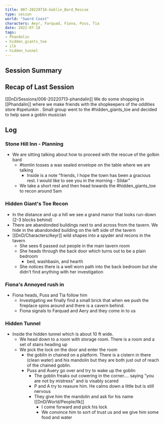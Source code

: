 ```yaml
---
title: 007-20220718-Goblin_Bard_Rescue
type: sesion
world: "Sword Coast"
characters: Aeyr, Farquad, Fiona, Puss, Tia
date: 2022-07-18
tags: 
- Phandalin
- hidden_giants_toe
- ilk
- hidden_tunnel
---
```


## Session Summary

## Recap of Last Session
[[DnD/Sessions/006-20220713-phandalin]]
We do some shopping in [[Phandalin]] where we make friends with the shopkeepers of the oddities store #spelunkin .  Small group went to the #hidden_giants_toe  and decided to help save a goblin musician

## Log

### Stone Hill Inn - Planning
* We are sitting talking about how to proceed with the rescue of the golbin bard
	* #tomlin tosses a wax sealed envelope on the table where we are talking
		* Inside is a note "friends, I hope the town has been a gracious rest. I would like to see you in the morning - Sildar"
	* We take a short rest and then head towards the #hidden_giants_toe  to recon around 5am

### Hidden Giant's Toe Recon

* In the distance and up a hill we see a grand manor that looks run-down (2-3 blocks behind)
* There are abandonded buildings next to and across from the tavern. We hide in the abandonded building on the left side of the tavern
* [[DnD/Characters/Aeyr]] wild shapes into a spyder and recons in the tavern
	* She sees 6 passed out people in the main tavern room
	* She heads through the back door which turns out to be a plain bedroom
		* bed, washbasin, and hearth
	* She notices there is a well worn path into the back bedroom but she didn't find anything with her investigation

### Fiona's Annoyed rush in
* Fiona heads, Puss and Tia follow him
	* Investigating we finally find a small brick that when we push the fireplace spins around and there is a cavern behind.
	* Fiona signals to Farquad and Aery and they come in to us

### Hidden Tunnel
* Inside the hidden tunnel which is about 10 ft wide. 
	* We head down to a room with storage room. There is a room and a set of stairs heading up
	* We pick the lock on the door and enter the room
		* the goblin in chained on a platform. There is a cistern in there (clean water) and his mandolin but they are both just out of reach of the chained goblin.
		* Puss and Auery go over and try to wake up the goblin
			* The goblin freaks out cowering in the corner.... saying "you are not by mistress" and is visably scared
			* P and A try to reasure him. He calms down a little but is still nervous
			* They give him the mandolin and ask for his name [[DnD/World/People/Ilk]]
				* I come forward and pick his lock
				* We convince him to sort of trust us and we give him some food and water